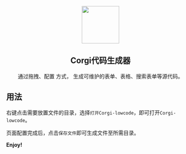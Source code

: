 <p align="center">
  <img src="https://corgi-lowcode.vercel.app/logo.png" width="100" align="center"></img>

  <h2 align="center">Corgi代码生成器</h2>

  <p align="center">通过拖拽、配置 方式， 生成可维护的表单、表格、搜索表单等源代码。</p>
</p>

## 用法

右键点击需要放置文件的目录，选择`打开Corgi-lowcode`，即可打开`Corgi-lowcode`。

页面配置完成后，点击`保存文件`即可生成文件至所需目录。

**Enjoy!**